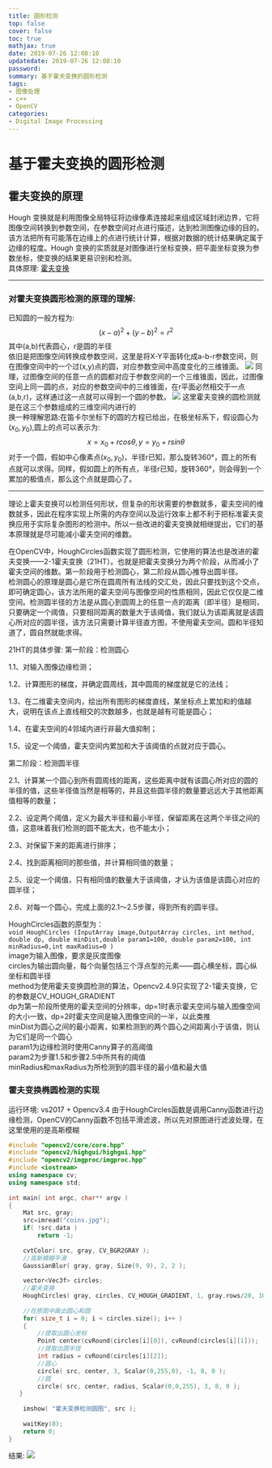 ```yaml
---
title: 圆形检测
top: false
cover: false
toc: true
mathjax: true
date: 2019-07-26 12:08:10
updatedate: 2019-07-26 12:08:10
password:
summary: 基于霍夫变换的圆形检测
tags:
- 图像处理
- c++
- OpenCV
categories:
- Digital Image Processing
---
```


# 基于霍夫变换的圆形检测

## 霍夫变换的原理


Hough 变换就是利用图像全局特征将边缘像素连接起来组成区域封闭边界，它将图像空间转换到参数空间，在参数空间对点进行描述，达到检测图像边缘的目的。该方法把所有可能落在边缘上的点进行统计计算，根据对数据的统计结果确定属于边缘的程度。Hough 变换的实质就是对图像进行坐标变换，把平面坐标变换为参数坐标，使变换的结果更易识别和检测。    
具体原理: [霍夫变换](https://godliuyang.wang/2019/07/26/huo-fu-bian-huan/)

---

### 对霍夫变换圆形检测的原理的理解:
已知圆的一般方程为:
$$(x-a)^2 + (y-b)^2 = r^2 $$
其中(a,b)代表圆心，r是圆的半径    
依旧是把图像空间转换成参数空间，这里是将X-Y平面转化成a-b-r参数空间，则在图像空间中的一个过(x,y)点的圆，对应参数空间中高度变化的三维锥面。
![](https://i.loli.net/2019/07/26/5d3ab8c50fc2a28962.jpg)
同理，过图像空间的任意一点的圆都对应于参数空间的一个三维锥面，因此，过图像空间上同一圆的点，对应的参数空间中的三维锥面，在r平面必然相交于一点(a,b,r)，这样通过这一点就可以得到一个圆的参数。
![](https://i.loli.net/2019/07/26/5d3ab8c4d635d79647.jpg)
这里霍夫变换的圆检测就是在这三个参数组成的三维空间内进行的    
换一种理解思路:在笛卡尔坐标下的圆的方程已给出，在极坐标系下，假设圆心为$(x_0,y_0)$,圆上的点可以表示为:
$$x = x_0 + rcos\theta, y = y_0 + rsin\theta$$
对于一个圆，假如中心像素点$(x_0,y_0)$，半径r已知，那么旋转360°，圆上的所有点就可以求得。同样，假如圆上的所有点，半径r已知，旋转360°，则会得到一个累加的极值点，那么这个点就是圆心了。

---

理论上霍夫变换可以检测任何形状，但复杂的形状需要的参数就多，霍夫空间的维数就多，因此在程序实现上所需的内存空间以及运行效率上都不利于把标准霍夫变换应用于实际复杂图形的检测中。所以一些改进的霍夫变换就相继提出，它们的基本原理就是尽可能减小霍夫空间的维数。

在OpenCV中，HoughCircles函数实现了圆形检测，它使用的算法也是改进的霍夫变换——2-1霍夫变换（21HT）。也就是把霍夫变换分为两个阶段，从而减小了霍夫空间的维数。第一阶段用于检测圆心，第二阶段从圆心推导出圆半径。    
检测圆心的原理是圆心是它所在圆周所有法线的交汇处，因此只要找到这个交点，即可确定圆心，该方法所用的霍夫空间与图像空间的性质相同，因此它仅仅是二维空间。检测圆半径的方法是从圆心到圆周上的任意一点的距离（即半径）是相同，只要确定一个阈值，只要相同距离的数量大于该阈值，我们就认为该距离就是该圆心所对应的圆半径，该方法只需要计算半径直方图，不使用霍夫空间。圆和半径知道了，圆自然就能求得。

21HT的具体步骤:
第一阶段：检测圆心

1.1、对输入图像边缘检测；

1.2、计算图形的梯度，并确定圆周线，其中圆周的梯度就是它的法线；

1.3、在二维霍夫空间内，绘出所有图形的梯度直线，某坐标点上累加和的值越大，说明在该点上直线相交的次数越多，也就是越有可能是圆心；

1.4、在霍夫空间的4邻域内进行非最大值抑制；

1.5、设定一个阈值，霍夫空间内累加和大于该阈值的点就对应于圆心。

第二阶段：检测圆半径

2.1、计算某一个圆心到所有圆周线的距离，这些距离中就有该圆心所对应的圆的半径的值，这些半径值当然是相等的，并且这些圆半径的数量要远远大于其他距离值相等的数量；

2.2、设定两个阈值，定义为最大半径和最小半径，保留距离在这两个半径之间的值，这意味着我们检测的圆不能太大，也不能太小；

2.3、对保留下来的距离进行排序；

2.4、找到距离相同的那些值，并计算相同值的数量；

2.5、设定一个阈值，只有相同值的数量大于该阈值，才认为该值是该圆心对应的圆半径；

2.6、对每一个圆心，完成上面的2.1～2.5步骤，得到所有的圆半径。

HoughCircles函数的原型为：    
`void HoughCircles (InputArray image,OutputArray circles, int method, double dp, double minDist,double param1=100, double param2=100, int minRadius=0,int maxRadius=0 )`    
image为输入图像，要求是灰度图像    
circles为输出圆向量，每个向量包括三个浮点型的元素——圆心横坐标，圆心纵坐标和圆半径    
method为使用霍夫变换圆检测的算法，Opencv2.4.9只实现了2-1霍夫变换，它的参数是CV_HOUGH_GRADIENT    
dp为第一阶段所使用的霍夫空间的分辨率，dp=1时表示霍夫空间与输入图像空间的大小一致，dp=2时霍夫空间是输入图像空间的一半，以此类推    
minDist为圆心之间的最小距离，如果检测到的两个圆心之间距离小于该值，则认为它们是同一个圆心    
param1为边缘检测时使用Canny算子的高阈值    
param2为步骤1.5和步骤2.5中所共有的阈值    
minRadius和maxRadius为所检测到的圆半径的最小值和最大值

### 霍夫变换椭圆检测的实现

运行环境: vs2017 + Opencv3.4
由于HoughCircles函数是调用Canny函数进行边缘检测，OpenCV的Canny函数不包括平滑滤波，所以先对原图进行滤波处理，在这里使用的是高斯模糊

```cpp
#include "opencv2/core/core.hpp"
#include "opencv2/highgui/highgui.hpp"
#include "opencv2/imgproc/imgproc.hpp"
#include <iostream>
using namespace cv;
using namespace std;
 
int main( int argc, char** argv )
{
 	Mat src, gray;
	src=imread("coins.jpg");
	if( !src.data )  
		return -1;  
	
	cvtColor( src, gray, CV_BGR2GRAY );
    //高斯模糊平滑
	GaussianBlur( gray, gray, Size(9, 9), 2, 2 );
 
    vector<Vec3f> circles;
    //霍夫变换
    HoughCircles( gray, circles, CV_HOUGH_GRADIENT, 1, gray.rows/20, 100, 60, 0, 0 );
 
    //在原图中画出圆心和圆
    for( size_t i = 0; i < circles.size(); i++ )
    {
        //提取出圆心坐标
        Point center(cvRound(circles[i][0]), cvRound(circles[i][1]));
        //提取出圆半径
        int radius = cvRound(circles[i][2]);
        //圆心
        circle( src, center, 3, Scalar(0,255,0), -1, 8, 0 );
        //圆
        circle( src, center, radius, Scalar(0,0,255), 3, 8, 0 );
   }
 
    imshow( "霍夫变换检测圆图", src );
 
    waitKey(0);
    return 0;
}
```

结果:
![](https://i.loli.net/2019/07/26/5d3abf54a4c3b88169.jpg)


